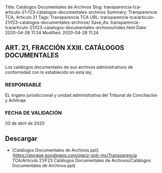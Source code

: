 Title: Catálogos Documentales de Archivos
Slug: transparencia-tca-articulo-21-f23-catalogos-documentales-archivos
Summary: Transparencia TCA, Artículo 21
Tags: Transparencia TCA
URL: transparencia-tca/articulo-21/f23-catalogos-documentales-archivos/
Save_As: transparencia-tca/articulo-21/f23-catalogos-documentales-archivos/index.html
Date: 2020-04-28 11:24
Modified: 2020-04-28 11:24


## ART. 21, FRACCIÓN XXIII. CATÁLOGOS DOCUMENTALES

Los catálogos documentales de sus archivos administrativos de conformidad con lo establecido en esta ley;


### RESPONSABLE

EL órgano jurisdiccional y unidad administrativa del Tribunal de Conciliación y Arbitraje


### FECHA DE VALIDACIÓN

03 de abril de 2020



## Descargar


* [Catálogos Documentales de Archivos.ppt](https://storage.googleapis.com/pjecz-gob-mx/Transparencia TCA/Artículo 21/F23 Catálogos Documentales de Archivos/Catálogos Documentales de Archivos.ppt)


